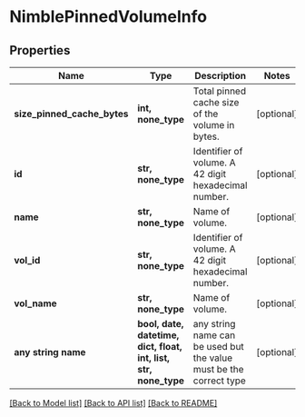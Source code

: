 # NimblePinnedVolumeInfo


## Properties
Name | Type | Description | Notes
------------ | ------------- | ------------- | -------------
**size_pinned_cache_bytes** | **int, none_type** | Total pinned cache size of the volume in bytes. | [optional] 
**id** | **str, none_type** | Identifier of volume. A 42 digit hexadecimal number. | [optional] 
**name** | **str, none_type** | Name of volume. | [optional] 
**vol_id** | **str, none_type** | Identifier of volume. A 42 digit hexadecimal number. | [optional] 
**vol_name** | **str, none_type** | Name of volume. | [optional] 
**any string name** | **bool, date, datetime, dict, float, int, list, str, none_type** | any string name can be used but the value must be the correct type | [optional]

[[Back to Model list]](../README.md#documentation-for-models) [[Back to API list]](../README.md#documentation-for-api-endpoints) [[Back to README]](../README.md)


